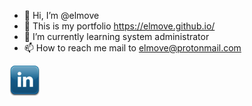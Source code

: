 - 👋 Hi, I’m @elmove
- 👀 This is my portfolio https://elmove.github.io/
- 🌱 I’m currently learning system administrator
- 📫 How to reach me mail to elmove@protonmail.com

<p align="center">
  
  <a href="https://www.linkedin.com/in/samuel-trillo-canosa-055b7018a/"><img src="linkedin.png" alt="linkedin"/></a>
  
</p>

<!---
elmove/elmove is a ✨ special ✨ repository because its `README.md` (this file) appears on your GitHub profile.
You can click the Preview link to take a look at your changes.
--->
